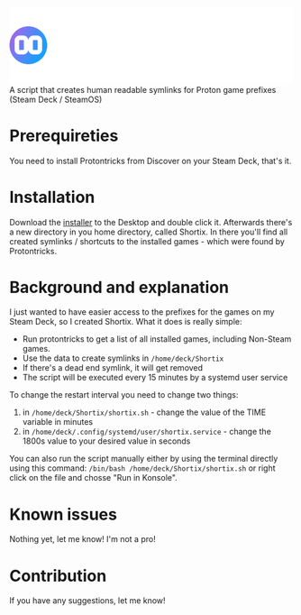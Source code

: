 ![Shortix](https://github.com/Jannomag/shortix/blob/70b21e950f71dfd89ada095197fba86fa4d580c4/shortix_logo.svg)
A script that creates human readable symlinks for Proton game prefixes (Steam Deck / SteamOS)

# Prerequireties
You need to install Protontricks from Discover on your Steam Deck, that's it.

# Installation
Download the [installer](https://github.com/Jannomag/shortix/releases/latest/download/shortix_installer.desktop) to the Desktop and double click it.
Afterwards there's a new directory in you home directory, called Shortix. 
In there you'll find all created symlinks / shortcuts to the installed games - which were found by Protontricks.

# Background and explanation
I just wanted to have easier access to the prefixes for the games on my Steam Deck, so I created Shortix.
What it does is really simple:
- Run protontricks to get a list of all installed games, including Non-Steam games.
- Use the data to create symlinks in `/home/deck/Shortix`
- If there's a dead end symlink, it will get removed
- The script will be executed every 15 minutes by a systemd user service

To change the restart interval you need to change two things:
1. in `/home/deck/Shortix/shortix.sh` - change the value of the TIME variable in minutes
2. in `/home/deck/.config/systemd/user/shortix.service` - change the 1800s value to your desired value in seconds

You can also run the script manually either by using the terminal directly using this command: `/bin/bash /home/deck/Shortix/shortix.sh` or right click on the file and chosse "Run in Konsole".

# Known issues
Nothing yet, let me know! I'm not a pro!

# Contribution
If you have any suggestions, let me know!
